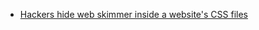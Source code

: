 
* [Hackers hide web skimmer inside a website's CSS files](https://www.zdnet.com/article/hackers-hide-web-skimmer-inside-a-websites-css-files/)